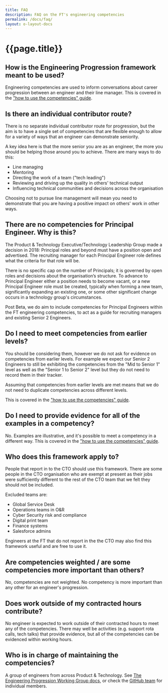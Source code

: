 ```yaml
---
title: FAQ
description: FAQ on the FT's engineering competencies
permalink: /docs/faq/
layout: o-layout-docs
---
```


# {{page.title}}

## How is the Engineering Progression framework meant to be used?

Engineering competencies are used to inform conversations about career
progression between an engineer and their line manager. This is covered
in the ["how to use the competencies" guide](/competencies/how-to-use).

## Is there an individual contributor route?

There is no separate individual contributor route for progression, but the aim
is to have a single set of competencies that are flexible enough to allow for
a variety of ways that an engineer can demonstrate seniority.

A key idea here is that the more senior you are as an engineer, the more you
should be helping those around you to achieve. There are many ways to do
this:
- Line managing
- Mentoring
- Directing the work of a team ("tech leading")
- Reviewing and driving up the quality in others' technical output
- Influencing technical communities and decisions across the organisation

Choosing not to pursue line management will mean you need to demonstrate
that you are having a positive impact on others' work in other ways.

## There are no competencies for Principal Engineer. Why is this?

The Product & Technology Executive/Technology Leadership Group made a decision
in 2018: Principal roles and beyond must have a position open and advertised. The
recruiting manager for each Principal Engineer role defines what the criteria
for that role will be.

There is no specific cap on the number of Principals; it is governed by open roles
and decisions about the organisation’s structure. To advance to Principal Engineer
either a position needs to become vacant, or a new Principal Engineer role must be
created, typically when forming a new team, significantly expanding an existing one,
or some other significant change occurs in a technology group's circumstances.

Post Beta, we do aim to include competencies for Principal Engineers within
the FT engineering competencies, to act as a guide for recruiting managers and
existing Senior 2 Engineers.

## Do I need to meet competencies from earlier levels?

You should be considering them, however we do not ask for evidence on competencies from earlier levels. For example we expect our Senior 2 Engineers to still be exhibiting the competencies from the "Mid to Senior 1" level as well as the "Senior 1 to Senior 2" level but they do not need to record them in their tracker.

Assuming that competencies from earlier levels are met means that we do not need to duplicate competencies across different levels.

This is covered in the ["how to use the competencies" guide](/competencies/how-to-use/).

## Do I need to provide evidence for all of the examples in a competency?

No. Examples are illustrative, and it's possible to meet a competency in a different way. This is covered in the ["how to use the competencies" guide](/competencies/how-to-use/).

## Who does this framework apply to?

People that report in to the CTO should use this framework. There are some people in the CTO organisation who are exempt at present as their jobs were sufficiently different to the rest of the CTO team that we felt they should not be included.

Excluded teams are:

* Global Service Desk
* Operations teams in O&R
* Cyber Security risk and compliance
* Digital print team
* Finance systems
* Salesforce admins

Engineers at the FT that do not report in the the CTO may also find this framework useful and are free to use it.

## Are competencies weighted / are some competencies more important than others?

No, competencies are not weighted. No competency is more important than any other for an engineer's progression.

## Does work outside of my contracted hours contribute?

No engineer is expected to work outside of their contracted hours to meet any of the competencies.  There may well be activities (e.g. support rota calls, tech talks) that provide evidence, but all of the competencies can be evidenced within working hours.

## Who is in charge of maintaining the competencies?

A group of engineers from across Product &amp; Technology. See [The Engineering Progression Working Group docs](/docs/working-group/), or check the [GitHub team](https://github.com/orgs/Financial-Times/teams/engineering-progression-working-group/members) for individual members.

